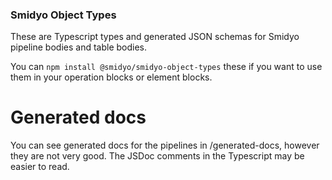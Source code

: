 ### Smidyo Object Types

These are Typescript types and generated JSON schemas for Smidyo pipeline bodies and table bodies.

You can `npm install @smidyo/smidyo-object-types` these if you want to use them in your operation blocks or element blocks.

# Generated docs

You can see generated docs for the pipelines in /generated-docs, however they are not very good. The JSDoc comments in the Typescript may be easier to read.
